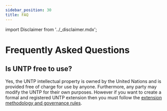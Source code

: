 ```yaml
---
sidebar_position: 30
title: FAQ
---
```


import Disclaimer from '../\_disclaimer.mdx';

<Disclaimer />

# Frequently Asked Questions

## Is UNTP free to use?

Yes, the UNTP intellectual property is owned by the United Nations and is provided free of charge for use by anyone. Furthermore, any party may modify the UNTP for their own purposes. However if you want to create a formal and registered UNTP extension then you must follow the [extension methodology and governance rules](../extensions/ExtensionsMethodology.md). 


